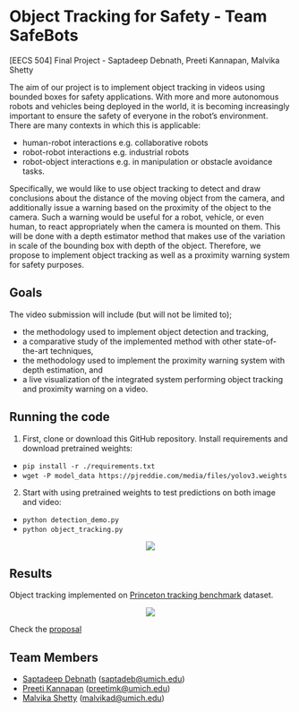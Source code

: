 # Object Tracking for Safety - Team SafeBots

[EECS 504] Final Project - Saptadeep Debnath, Preeti Kannapan, Malvika Shetty

The aim of our project is to implement object tracking in videos using bounded boxes for safety applications. With more and more autonomous robots and vehicles being deployed in the world, it is becoming increasingly important to ensure the safety of everyone in the robot’s environment. There are many contexts in which this is applicable:
- human-robot interactions e.g. collaborative robots 
- robot-robot interactions e.g. industrial robots 
- robot-object interactions e.g. in manipulation or obstacle avoidance tasks. 

Specifically, we would like to use object tracking to detect and draw conclusions about the distance of the moving object from the camera, and additionally issue a warning based on the proximity of the object to the camera. Such a warning would be useful for a robot, vehicle, or even human, to react appropriately when the camera is mounted on them. This will be done with a depth estimator method that makes use of the variation in scale of the bounding box with depth of the object. Therefore, we propose to implement object tracking as well as a proximity warning system for safety purposes.

## Goals
The video submission will include (but will not be limited to);
- the methodology used to implement object detection and tracking,
- a comparative study of the implemented method with other state-of-the-art techniques, 
- the methodology used to implement the proximity warning system with depth estimation, and
- a live visualization of the integrated system performing object tracking and proximity warning on a video.


## Running the code

1. First, clone or download this GitHub repository. Install requirements and download pretrained weights:

- `pip install -r ./requirements.txt`
- `wget -P model_data https://pjreddie.com/media/files/yolov3.weights`

2. Start with using pretrained weights to test predictions on both image and video:

- `python detection_demo.py`
- `python object_tracking.py`

<p align="center">
    <img src="IMAGES/tracking_results.gif"></a>
</p>


## Results

Object tracking implemented on [Princeton tracking benchmark](https://tracking.cs.princeton.edu/dataset.html) dataset.

<p align="center">
    <img src="IMAGES/detection.gif"></a>
</p>

<!-- ![alt-text](/report/ekf.gif) -->



Check the [proposal](https://github.com/eecs504-f20/object-tracking-for-safety/blob/master/EECS504_Proposal.pdf)

<!-- [final report](https://github.com/team16-mobrob-w20/inekf-localization/blob/master/EECS568_Team16_Report.pdf) and [video presentation](https://youtu.be/aILSsw7K2z8) for more details on implementation.  -->



## Team Members
- [Saptadeep Debnath](https://www.linkedin.com/in/saptadeep-deb/) (saptadeb@umich.edu)
- [Preeti Kannapan](https://www.linkedin.com/in/preeti-kannapan-646663170) (preetimk@umich.edu)
- [Malvika Shetty](https://www.linkedin.com/in/malvikadshetty) (malvikad@umich.edu)
